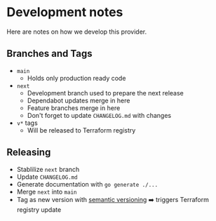 # Development notes

Here are notes on how we develop this provider.

## Branches and Tags

- `main`
  - Holds only production ready code
- `next`
  - Development branch used to prepare the next release
  - Dependabot updates merge in here
  - Feature branches merge in here
  - Don't forget to update `CHANGELOG.md` with changes
- `v*` tags
  - Will be released to Terraform registry

## Releasing

- Stablilize `next` branch
- Update `CHANGELOG.md`
- Generate documentation with `go generate ./...`
- Merge `next` into `main`
- Tag as new version with [semantic versioning](https://semver.org/) :arrow_right: triggers Terraform registry update
